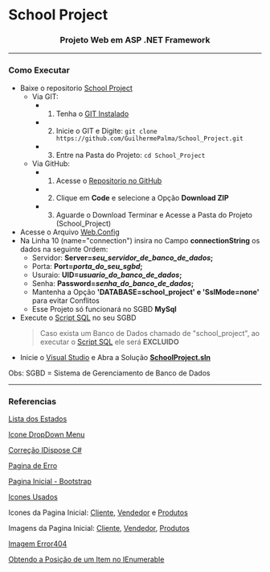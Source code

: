 ﻿# School Project

<h3 align="center">Projeto Web em ASP .NET Framework</h3>

---
<!--
##Topicos -->

### Como Executar

* Baixe o repositorio [School Project](https://github.com/GuilhermePalma/School_Project)
	- Via GIT: 
		- 1. Tenha o [GIT Instalado](https://git-scm.com/downloads)
		- 2. Inicie o GIT e Digite: `git clone https://github.com/GuilhermePalma/School_Project.git`
		- 3. Entre na Pasta do Projeto:  `cd School_Project`
	- Via GitHub:
		- 1. Acesse o [Repositorio no GitHub](https://github.com/GuilhermePalma/School_Project)
		- 2. Clique em **Code** e selecione a Opção **Download ZIP**
		- 3. Aguarde o Download Terminar e Acesse a Pasta do Projeto (School_Project)
* Acesse o Arquivo [Web.Config](Web.config) 
* Na Linha 10 (name="connection") insira no Campo **connectionString** os dados na seguinte Ordem:
	- Servidor: **Server=*seu_servidor_de_banco_de_dados*;**
	- Porta: **Port=*porta_do_seu_sgbd*;**
	- Usuraio: **UID=*usuario_do_banco_de_dados*;**
	- Senha: **Password=*senha_do_banco_de_dados*;**
	- Mantenha a Opção **'DATABASE=school_project' e 'SslMode=none'** para evitar Conflitos
	- Esse Projeto só funcionará no SGBD **MySql**
* Execute o [Script SQL](script.sql) no seu SGBD
	> Caso exista um Banco de Dados chamado de "school_project", ao executar o [Script SQL](script.sql) ele
	 será **EXCLUIDO**
* Inicie o [Visual Studio](https://visualstudio.microsoft.com/pt-br/) e Abra a Solução **[SchoolProject.sln](SchoolProject.sln)**

Obs: SGBD = Sistema de Gerenciamento de Banco de Dados

---

### Referencias

[Lista dos Estados](https://gist.github.com/quagliato/9282728)

[Icone DropDown Menu](https://pt.stackoverflow.com/questions/330840/bootstrap-3-dropdown-toggle-mudar-de-menu-com-ele-aberto-é-possível)

[Correção IDispose C#](https://pt.stackoverflow.com/questions/6913/fechar-conexão-com-banco-de-dados-c)

[Pagina de Erro](https://qastack.com.br/programming/619895/how-can-i-properly-handle-404-in-asp-net-mvc)

[Pagina Inicial - Bootstrap](https://getbootstrap.com/docs/3.4/examples/carousel/#)

[Icones Usados](https://tablericons.com)

Icones da Pagina Inicial: [Cliente](https://www.flaticon.com/free-icon/shopper_835900), [Vendedor](https://www.flaticon.com/free-icon/business-person_1256183) e [Produtos](https://www.flaticon.com/free-icon/shopping-bag_1255280)

Imagens da Pagina Inicial: [Cliente](https://br.freepik.com/vetores-gratis/ilustracao-de-suporte-ao-cliente-plano-organico_13184987.htm), [Vendedor](https://br.freepik.com/vetores-gratis/conceito-de-feedback-plano-ilustrado_13718569.htm), [Produtos](https://br.freepik.com/vetores-gratis/jovens-em-pe-perto-do-caixa-no-supermercado-contador-pagamento-ilustracao-em-vetor-plana-do-comprador-alimentos-refeicoes-e-produtos_10174096.htm)

[Imagem Error404](https://br.freepik.com/vetores-gratis/opa-erro-404-com-uma-ilustracao-do-conceito-de-robo-quebrado_8030430.htm)

[Obtendo a Posição de um Item no IEnumerable](https://stackoverflow.com/questions/1290603/how-to-get-the-index-of-an-element-in-an-ienumerable)